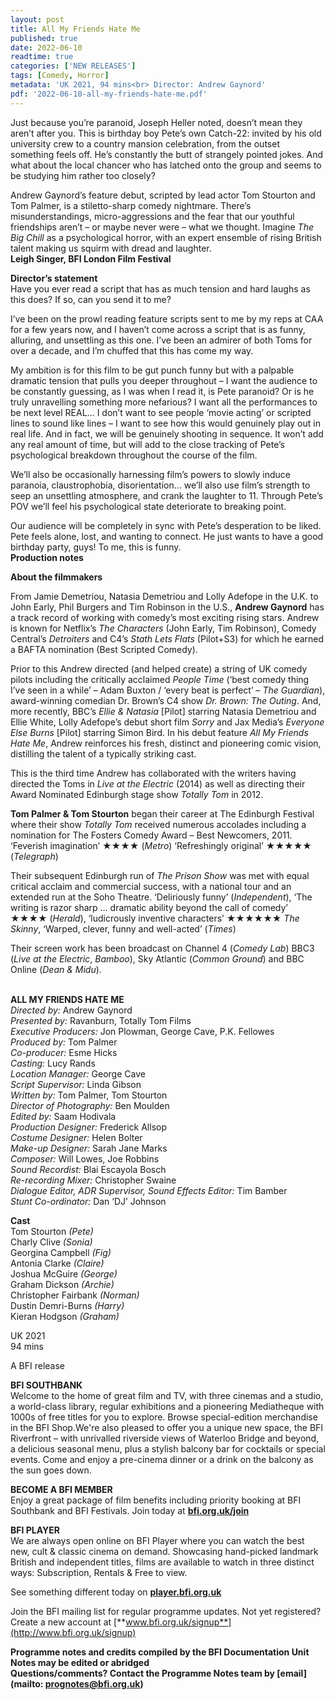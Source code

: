 ```yaml
---
layout: post
title: All My Friends Hate Me
published: true
date: 2022-06-10
readtime: true
categories: ['NEW RELEASES']
tags: [Comedy, Horror]
metadata: 'UK 2021, 94 mins<br> Director: Andrew Gaynord'
pdf: '2022-06-10-all-my-friends-hate-me.pdf'
---
```



Just because you’re paranoid, Joseph Heller noted, doesn’t mean they aren’t after you. This is birthday boy Pete’s own Catch-22: invited by his old university crew to a country mansion celebration, from the outset something feels off. He’s constantly the butt of strangely pointed jokes. And what about the local chancer who has latched onto the group and seems to be studying him rather too closely?

Andrew Gaynord’s feature debut, scripted by lead actor Tom Stourton and Tom Palmer, is a stiletto-sharp comedy nightmare. There’s misunderstandings, micro-aggressions and the fear that our youthful friendships aren’t – or maybe never were – what we thought. Imagine _The Big Chill_ as a psychological horror, with an expert ensemble of rising British talent making us squirm with dread and laughter.<br>
**Leigh Singer, BFI London Film Festival**<br>

**Director’s statement**<br>
Have you ever read a script that has as much tension and hard laughs as this does? If so, can you send it to me?

I’ve been on the prowl reading feature scripts sent to me by my reps at CAA for a few years now, and I haven’t come across a script that is as funny, alluring, and unsettling as this one. I’ve been an admirer of both Toms for over a decade, and I’m chuffed that this has come my way.

My ambition is for this film to be gut punch funny but with a palpable dramatic tension that pulls you deeper throughout – I want the audience to be constantly guessing, as I was when I read it, is Pete paranoid? Or is he truly unravelling something more nefarious? I want all the performances to be next level REAL… I don’t want to see people ‘movie acting’ or scripted lines to sound like lines – I want to see how this would genuinely play out in real life. And in fact, we will be genuinely shooting in sequence. It won’t add any real amount of time, but will add to the close tracking of Pete’s psychological breakdown throughout the course of the film.

We’ll also be occasionally harnessing film’s powers to slowly induce paranoia, claustrophobia, disorientation… we’ll also use film’s strength to seep an unsettling atmosphere, and crank the laughter to 11. Through Pete’s POV we’ll feel his psychological state deteriorate to breaking point.

Our audience will be completely in sync with Pete’s desperation to be liked. Pete feels alone, lost, and wanting to connect. He just wants to have a good birthday party, guys! To me, this is funny.<br>
**Production notes**<br>

**About the filmmakers**

From Jamie Demetriou, Natasia Demetriou and Lolly Adefope in the U.K. to John Early, Phil Burgers and Tim Robinson in the U.S., **Andrew Gaynord** has a track record of working with comedy’s most exciting rising stars. Andrew is known for Netflix’s _The Characters_ (John Early, Tim Robinson), Comedy Central’s _Detroiters_ and C4’s _Stath Lets Flats_ (Pilot+S3) for which he earned a BAFTA nomination (Best Scripted Comedy).

Prior to this Andrew directed (and helped create) a string of UK comedy pilots including the critically acclaimed _People Time_ (‘best comedy thing I’ve seen in a while’ – Adam Buxton / ‘every beat is perfect’ – _The Guardian_), award-winning comedian Dr. Brown’s C4 show _Dr. Brown: The Outing_. And, more recently, BBC’s _Ellie & Natasia_ [Pilot] starring Natasia Demetriou and Ellie White, Lolly Adefope’s debut short film _Sorry_ and Jax Media’s _Everyone Else Burns_ [Pilot] starring Simon Bird. In his debut feature _All My Friends Hate Me_, Andrew reinforces his fresh, distinct and pioneering comic vision, distilling the talent of a typically striking cast. 

This is the third time Andrew has collaborated with the writers having directed the Toms in _Live at the Electric_ (2014) as well as directing their Award Nominated Edinburgh stage show _Totally Tom_ in 2012.

**Tom Palmer & Tom Stourton** began their career at The Edinburgh Festival where their show _Totally Tom_ received numerous accolades including a nomination for The Fosters Comedy Award – Best Newcomers, 2011. ‘Feverish imagination’ ★★★★ (_Metro_) ‘Refreshingly original’ ★★★★★ (_Telegraph_) 

Their subsequent Edinburgh run of _The Prison Show_ was met with equal critical acclaim and commercial success, with a national tour and an extended run at the Soho Theatre. ‘Deliriously funny’ (_Independent_), ‘The writing is razor sharp … dramatic ability beyond the call of comedy’ ★★★★ (_Herald_), ‘ludicrously inventive characters’ ★★★★★★ _The Skinny_, ‘Warped, clever, funny and well-acted’ (_Times_)

Their screen work has been broadcast on Channel 4 (_Comedy Lab_) BBC3 (_Live at the Electric_, _Bamboo_), Sky Atlantic (_Common Ground_) and BBC Online (_Dean 
& Midu_).<br>
<br>


**ALL MY FRIENDS HATE ME**<br>
_Directed by:_ Andrew Gaynord<br>
_Presented by:_ Ravanburn, Totally Tom Films<br>
_Executive Producers:_ Jon Plowman, George Cave, P.K. Fellowes<br>
_Produced by:_ Tom Palmer<br>
_Co-producer:_ Esme Hicks<br>
_Casting:_ Lucy Rands<br>
_Location Manager:_ George Cave<br>
_Script Supervisor:_ Linda Gibson<br>
_Written by:_ Tom Palmer, Tom Stourton<br>
_Director of Photography:_ Ben Moulden<br>
_Edited by:_ Saam Hodivala<br>
_Production Designer:_ Frederick Allsop<br>
_Costume Designer:_ Helen Bolter<br>
_Make-up Designer:_ Sarah Jane Marks<br>
_Composer:_ Will Lowes, Joe Robbins<br>
_Sound Recordist:_ Blai Escayola Bosch<br>
_Re-recording Mixer:_ Christopher Swaine<br>
_Dialogue Editor, ADR Supervisor, Sound Effects Editor:_ Tim Bamber<br>
_Stunt Co-ordinator:_ Dan ‘DJ’ Johnson<br>

**Cast**<br>
Tom Stourton _(Pete)_<br>
Charly Clive _(Sonia)_<br>
Georgina Campbell _(Fig)_<br>
Antonia Clarke _(Claire)_<br>
Joshua McGuire _(George)_<br>
Graham Dickson _(Archie)_<br>
Christopher Fairbank _(Norman)_<br>
Dustin Demri-Burns _(Harry)_<br>
Kieran Hodgson _(Graham)_<br>

UK 2021<br>
94 mins<br>

A BFI release<br>



**BFI SOUTHBANK**  
Welcome to the home of great film and TV, with three cinemas and a studio, a world-class library, regular exhibitions and a pioneering Mediatheque with 1000s of free titles for you to explore. Browse special-edition merchandise in the BFI Shop.We&#39;re also pleased to offer you a unique new space, the BFI Riverfront – with unrivalled riverside views of Waterloo Bridge and beyond, a delicious seasonal menu, plus a stylish balcony bar for cocktails or special events. Come and enjoy a pre-cinema dinner or a drink on the balcony as the sun goes down.  

**BECOME A BFI MEMBER**  
Enjoy a great package of film benefits including priority booking at BFI Southbank and BFI Festivals. Join today at [**bfi.org.uk/join**](http://www.bfi.org.uk/join)  

**BFI PLAYER**  
 We are always open online on BFI Player where you can watch the best new, cult &amp; classic cinema on demand. Showcasing hand-picked landmark British and independent titles, films are available to watch in three distinct ways: Subscription, Rentals &amp; Free to view.  

See something different today on [**player.bfi.org.uk**](https://player.bfi.org.uk)  

Join the BFI mailing list for regular programme updates. Not yet registered? Create a new account at [**www.bfi.org.uk/signup**](http://www.bfi.org.uk/signup)

**Programme notes and credits compiled by the BFI Documentation Unit  
Notes may be edited or abridged  
Questions/comments? Contact the Programme Notes team by [email](mailto: prognotes@bfi.org.uk)**

